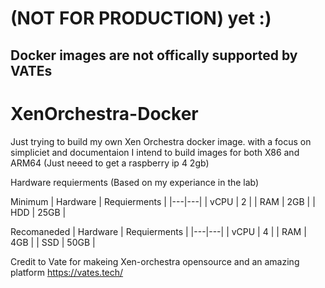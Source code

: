 # (NOT FOR PRODUCTION) yet :)
## Docker images are not offically supported by VATEs
# XenOrchestra-Docker

Just trying to build my own Xen Orchestra docker image. with a focus on simpliciet and documentaion
I intend to build images for both X86 and ARM64 (Just neeed to get a raspberry ip 4 2gb)

Hardware requierments (Based on my experiance in the lab)

Minimum 
| Hardware | Requierments |
|---|---|
| vCPU | 2 |
| RAM | 2GB |
| HDD | 25GB |

Recomaneded
| Hardware | Requierments |
|---|---|
| vCPU | 4 |
| RAM | 4GB |
| SSD | 50GB |

Credit to Vate for makeing Xen-orchestra opensource and an amazing platform
https://vates.tech/
